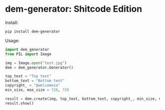 # dem-generator: Shitcode Edition

Install:
```
pip install dem-generator
```

Usage:
```python
import dem_generator
from PIL import Image

img = Image.open("test.jpg")
dem = dem_generator.Generator()

top_text = "Top text"
bottom_text = "Bottom text"
copyright_ = "@welcomeza"
min_size, max_size = 720, 720

result = dem.create(img, top_text, bottom_text, copyright_, min_size, max_size)
result.show()
```
